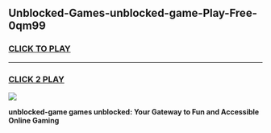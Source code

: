 
## Unblocked-Games-unblocked-game-Play-Free-0qm99
<h3>
<a href="https://premium76.site?title=unblocked-game&ref=23A">CLICK TO PLAY</a></h3>
<hr>

<h3>
<a href="https://premium76.site?title=unblocked-game&ref=23A">CLICK 2 PLAY</a>
  
</h3>

<a href="https://premium76.site?title=unblocked-game&ref=23A"><img src="https://clearcache.store/games.png"></a>


**unblocked-game games unblocked: Your Gateway to Fun and Accessible Online Gaming**
